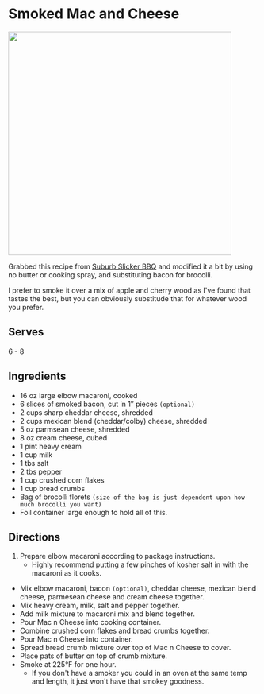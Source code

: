 # Smoked Mac and Cheese

<img src="http://distilleryimage8.s3.amazonaws.com/31909c1cc3ed11e1985822000a1d011d_7.jpg" width="450" />

Grabbed this recipe from [Suburb Slicker BBQ](http://suburbslickerbbq.blogspot.com/2012/02/smoked-bacon-mac-cheese.html) and modified it a bit by using no butter or cooking spray, and substituting bacon for brocolli.

I prefer to smoke it over a mix of apple and cherry wood as I've found that tastes the best, but you can obviously substitude that for whatever wood you prefer.

## Serves
6 - 8

## Ingredients
 - 16 oz large elbow macaroni, cooked
 - 6 slices of smoked bacon, cut in 1″ pieces `(optional)`
 - 2 cups sharp cheddar cheese, shredded
 - 2 cups mexican blend (cheddar/colby) cheese, shredded
 - 5 oz parmsean cheese, shredded
 - 8 oz cream cheese, cubed
 - 1 pint heavy cream
 - 1 cup milk
 - 1 tbs salt
 - 2 tbs pepper
 - 1 cup crushed corn flakes
 - 1 cup bread crumbs
 - Bag of brocolli florets `(size of the bag is just dependent upon how much brocolli you want)`
 - Foil container large enough to hold all of this.
 
## Directions
 1. Prepare elbow macaroni according to package instructions.
 	- Highly recommend putting a few pinches of kosher salt in with the macaroni as it cooks. 
 - Mix elbow macaroni, bacon `(optional)`, cheddar cheese, mexican blend cheese, parmesean cheese and cream cheese together.
 - Mix heavy cream, milk, salt and pepper together.
 - Add milk mixture to macaroni mix and blend together.
 - Pour Mac n Cheese into cooking container.
 - Combine crushed corn flakes and bread crumbs together.
 - Pour Mac n Cheese into container.
 - Spread bread crumb mixture over top of Mac n Cheese to cover.
 - Place pats of butter on top of crumb mixture.
 - Smoke at 225°F for one hour. 
 	- If you don't have a smoker you could in an oven at the same temp and length, it just won't have that smokey goodness.